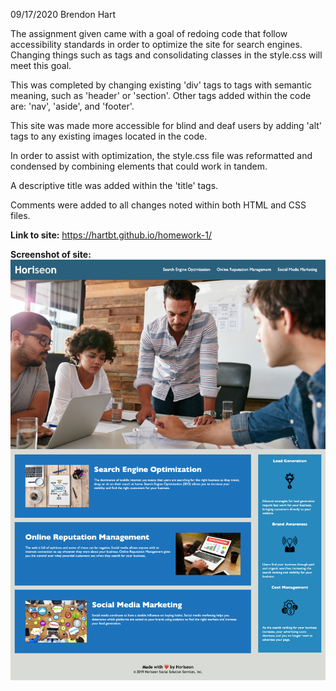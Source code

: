 09/17/2020 Brendon Hart

The assignment given came with a goal of redoing code that follow accessibility standards in order to optimize the site for search engines. Changing things such as tags and consolidating classes in the style.css will meet this goal.

This was completed by changing existing 'div' tags to tags with semantic meaning, such as 'header' or 'section'. Other tags added within the code are: 'nav', 'aside', and 'footer'.

This site was made more accessible for blind and deaf users by adding 'alt' tags to any existing images located in the code. 

In order to assist with optimization, the style.css file was reformatted and condensed by combining elements that could work in tandem. 

A descriptive title was added within the 'title' tags.

Comments were added to all changes noted within both HTML and CSS files.

<strong>Link to site:</strong> https://hartbt.github.io/homework-1/

<strong>Screenshot of site:</strong> <img src="./assets/images/fullpagess.png">
